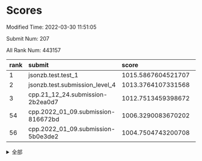 # Scores

Modified Time: 2022-03-30 11:51:05

Submit Num: 207

All Rank Num: 443157

| rank |               submit               |       score        |       sigma        | pk_num |
| :--- | :--------------------------------- | :----------------- | :----------------- | :----- |
| 1    | jsonzb.test.test_1                 | 1015.5867604521707 | 0.8511131586088864 | 8565   |
| 2    | jsonzb.test.submission_level_4     | 1013.3764107331568 | 0.815634374221735  | 8562   |
| 3    | cpp.21_12_24.submission-2b2ea0d7   | 1012.7513459398672 | 0.7947551877548669 | 8565   |
| 54   | cpp.2022_01_09.submission-816672bd | 1006.3290083670202 | 0.7265027351699008 | 8563   |
| 56   | cpp.2022_01_09.submission-5b0e3de2 | 1004.7504743200708 | 0.7118578969762245 | 8568   |


<details>
<summary>全部</summary>

| rank |                 submit                 |       score        |       sigma        | pk_num |
| :--- | :------------------------------------- | :----------------- | :----------------- | :----- |
| 1    | jsonzb.test.test_1                     | 1015.5867604521707 | 0.8511131586088864 | 8565   |
| 2    | jsonzb.test.submission_level_4         | 1013.3764107331568 | 0.815634374221735  | 8562   |
| 3    | cpp.21_12_24.submission-2b2ea0d7       | 1012.7513459398672 | 0.7947551877548669 | 8565   |
| 4    | gobigger.level_3.submission_level_3_5  | 1011.0498144048372 | 0.7703339486428368 | 8562   |
| 5    | gobigger.level_3.submission_level_3_47 | 1011.0435622241719 | 0.7460487944538523 | 8566   |
| 6    | gobigger.level_3.submission_level_3_41 | 1010.9932520612365 | 0.7648537278671551 | 8563   |
| 7    | gobigger.level_3.submission_level_3_26 | 1010.8015119212055 | 0.7608349900594662 | 8567   |
| 8    | gobigger.level_3.submission_level_3_37 | 1010.7604347200102 | 0.7488964745385985 | 8562   |
| 9    | gobigger.level_3.submission_level_3_17 | 1010.7555463132751 | 0.7646919985463906 | 8566   |
| 10   | gobigger.level_3.submission_level_3_32 | 1010.7147919392189 | 0.7559544272509463 | 8571   |
| 11   | gobigger.level_3.submission_level_3_2  | 1010.6898326531511 | 0.7931100084169338 | 8564   |
| 12   | gobigger.level_3.submission_level_3_43 | 1010.6790518866245 | 0.7492304488619327 | 8565   |
| 13   | gobigger.level_3.submission_level_3_22 | 1010.6614421170505 | 0.7619767351708604 | 8562   |
| 14   | gobigger.level_3.submission_level_3_35 | 1010.4018430810642 | 0.7500628830327299 | 8562   |
| 15   | gobigger.level_3.submission_level_3_25 | 1010.3923212136355 | 0.7644059364472502 | 8562   |
| 16   | gobigger.level_3.submission_level_3_13 | 1010.3205431156299 | 0.758687623441873  | 8565   |
| 17   | gobigger.level_3.submission_level_3_33 | 1010.2785158394214 | 0.764381613762274  | 8562   |
| 18   | gobigger.level_3.submission_level_3_39 | 1010.20701331144   | 0.7425045711344426 | 8562   |
| 19   | gobigger.level_3.submission_level_3_15 | 1010.20478082005   | 0.7526118577628936 | 8566   |
| 20   | gobigger.level_3.submission_level_3_0  | 1010.1652027939424 | 0.7866386934827543 | 8561   |
| 21   | gobigger.level_3.submission_level_3_18 | 1010.1542642210139 | 0.7506360248194375 | 8568   |
| 22   | gobigger.level_3.submission_level_3_46 | 1010.0726848659455 | 0.7491770444784249 | 8565   |
| 23   | gobigger.level_3.submission_level_3_38 | 1010.0021302689826 | 0.7604675134940618 | 8565   |
| 24   | gobigger.level_3.submission_level_3_11 | 1009.9456000814661 | 0.7505840461705279 | 8565   |
| 25   | gobigger.level_3.submission_level_3_31 | 1009.9149663831516 | 0.7439488072647832 | 8560   |
| 26   | gobigger.level_3.submission_level_3_28 | 1009.7861899560487 | 0.7618730447615761 | 8561   |
| 27   | gobigger.level_3.submission_level_3_1  | 1009.7251313393599 | 0.7465723518034589 | 8565   |
| 28   | gobigger.level_3.submission_level_3_24 | 1009.6933393039192 | 0.7447098466482046 | 8559   |
| 29   | gobigger.level_3.submission_level_3_4  | 1009.6629515908479 | 0.7806678497171791 | 8566   |
| 30   | gobigger.level_3.submission_level_3_8  | 1009.5611350629521 | 0.756886106227664  | 8558   |
| 31   | gobigger.level_3.submission_level_3_34 | 1009.4855869856841 | 0.7557625095440383 | 8568   |
| 32   | gobigger.level_3.submission_level_3_40 | 1009.4671472965057 | 0.766914920346643  | 8566   |
| 33   | gobigger.level_3.submission_level_3_21 | 1009.4309089555842 | 0.749408103848652  | 8559   |
| 34   | gobigger.level_3.submission_level_3_42 | 1009.4241497592991 | 0.773318594532029  | 8566   |
| 35   | gobigger.level_3.submission_level_3_6  | 1009.3714630843214 | 0.7469961621275952 | 8565   |
| 36   | gobigger.level_3.submission_level_3_45 | 1009.3494030506514 | 0.7687914202855246 | 8566   |
| 37   | gobigger.level_3.submission_level_3_19 | 1009.2428912673917 | 0.7317058225127038 | 8562   |
| 38   | gobigger.level_3.submission_level_3_29 | 1009.224379612917  | 0.743100426589933  | 8562   |
| 39   | gobigger.level_3.submission_level_3_9  | 1009.2024225255786 | 0.7609249855063666 | 8566   |
| 40   | gobigger.level_3.submission_level_3_44 | 1009.089866429189  | 0.7399619773211739 | 8568   |
| 41   | gobigger.level_3.submission_level_3_7  | 1009.0843591054768 | 0.7381133639836219 | 8559   |
| 42   | gobigger.level_3.submission_level_3_12 | 1009.0724715835684 | 0.7402890791328731 | 8565   |
| 43   | gobigger.level_3.submission_level_3_49 | 1009.0425499680764 | 0.7502345003885884 | 8573   |
| 44   | gobigger.level_3.submission_level_3_27 | 1009.0385412835728 | 0.7365978042499262 | 8561   |
| 45   | gobigger.level_3.submission_level_3_30 | 1009.0024456577273 | 0.7271528662962115 | 8563   |
| 46   | gobigger.level_3.submission_level_3_36 | 1008.9335456946959 | 0.7384529045389142 | 8560   |
| 47   | gobigger.level_3.submission_level_3_14 | 1008.9028312891523 | 0.7406567117578994 | 8563   |
| 48   | gobigger.level_3.submission_level_3_16 | 1008.8168875509115 | 0.7557029875068338 | 8567   |
| 49   | gobigger.level_3.submission_level_3_10 | 1008.7937290159881 | 0.7474913400206362 | 8568   |
| 50   | gobigger.level_3.submission_level_3_20 | 1008.7307370943148 | 0.7375350920174015 | 8562   |
| 51   | gobigger.level_3.submission_level_3_48 | 1008.6804543063269 | 0.737511900245531  | 8559   |
| 52   | gobigger.level_3.submission_level_3_23 | 1008.6063211821038 | 0.740509552867256  | 8564   |
| 53   | gobigger.level_3.submission_level_3_3  | 1008.5997827804434 | 0.7697781480716885 | 8565   |
| 54   | cpp.2022_01_09.submission-816672bd     | 1006.3290083670202 | 0.7265027351699008 | 8563   |
| 55   | gobigger.level_1.submission_level_1_20 | 1005.3401589520652 | 0.7257385879213377 | 8563   |
| 56   | cpp.2022_01_09.submission-5b0e3de2     | 1004.7504743200708 | 0.7118578969762245 | 8568   |
| 57   | gobigger.level_1.submission_level_1_37 | 1004.3661664981614 | 0.7190072246279348 | 8572   |
| 58   | gobigger.level_1.submission_level_1_31 | 1004.1554701825229 | 0.7185126807368682 | 8564   |
| 59   | gobigger.level_1.submission_level_1_8  | 1004.145060808749  | 0.7243425464206037 | 8561   |
| 60   | gobigger.level_1.submission_level_1_41 | 1004.121934353843  | 0.7111478725539807 | 8565   |
| 61   | gobigger.level_1.submission_level_1_4  | 1004.0856421554713 | 0.7011452727542462 | 8560   |
| 62   | gobigger.level_1.submission_level_1_15 | 1004.0472468979058 | 0.7103370731306687 | 8561   |
| 63   | gobigger.level_1.submission_level_1_48 | 1003.9744340225094 | 0.7215397955485836 | 8561   |
| 64   | gobigger.level_1.submission_level_1_12 | 1003.9110533478095 | 0.7110025137305372 | 8563   |
| 65   | gobigger.level_1.submission_level_1_1  | 1003.9100957650094 | 0.7282499566389699 | 8566   |
| 66   | gobigger.level_1.submission_level_1_11 | 1003.8683724762493 | 0.7123397307152206 | 8563   |
| 67   | gobigger.level_1.submission_level_1_29 | 1003.8012253701116 | 0.7173095813963601 | 8563   |
| 68   | gobigger.level_1.submission_level_1_27 | 1003.7649470507281 | 0.7238957497994823 | 8562   |
| 69   | gobigger.level_1.submission_level_1_18 | 1003.6975341447928 | 0.7147749033576586 | 8564   |
| 70   | gobigger.level_1.submission_level_1_23 | 1003.6397087532716 | 0.7188167368386664 | 8563   |
| 71   | gobigger.level_1.submission_level_1_39 | 1003.5807348820584 | 0.709386878834027  | 8566   |
| 72   | gobigger.level_1.submission_level_1_9  | 1003.5564414365289 | 0.7153483822507615 | 8566   |
| 73   | gobigger.level_1.submission_level_1_24 | 1003.5234234577927 | 0.7042529946678685 | 8567   |
| 74   | gobigger.level_1.submission_level_1_34 | 1003.4845578335348 | 0.7175666714027507 | 8562   |
| 75   | gobigger.level_1.submission_level_1_14 | 1003.4751063823961 | 0.712454215793629  | 8564   |
| 76   | gobigger.level_1.submission_level_1_26 | 1003.4382684527236 | 0.715168438819624  | 8563   |
| 77   | gobigger.level_1.submission_level_1_10 | 1003.421481576127  | 0.7068167683148101 | 8564   |
| 78   | gobigger.level_1.submission_level_1_17 | 1003.3993741156423 | 0.7048682982910309 | 8562   |
| 79   | gobigger.level_1.submission_level_1_0  | 1003.3280796364488 | 0.7165928966251068 | 8560   |
| 80   | gobigger.level_1.submission_level_1_16 | 1003.3254493626109 | 0.7106365654142527 | 8564   |
| 81   | gobigger.level_1.submission_level_1_2  | 1003.289166658547  | 0.7152600580857243 | 8565   |
| 82   | gobigger.level_1.submission_level_1_43 | 1003.2843446219407 | 0.7247647736515326 | 8563   |
| 83   | gobigger.level_1.submission_level_1_7  | 1003.2572556876157 | 0.7169581719957387 | 8558   |
| 84   | gobigger.level_1.submission_level_1_46 | 1003.2572206411027 | 0.7164431956454547 | 8563   |
| 85   | gobigger.level_1.submission_level_1_5  | 1003.1995667333098 | 0.7234713777979085 | 8564   |
| 86   | gobigger.level_1.submission_level_1_33 | 1003.1313852493138 | 0.7037377856524183 | 8562   |
| 87   | gobigger.level_1.submission_level_1_21 | 1003.120051558784  | 0.719764622594062  | 8562   |
| 88   | gobigger.level_1.submission_level_1_42 | 1003.1175304852723 | 0.7100259838560384 | 8562   |
| 89   | gobigger.level_1.submission_level_1_22 | 1003.0152584002309 | 0.7148818090359893 | 8561   |
| 90   | gobigger.level_1.submission_level_1_49 | 1002.9994988499068 | 0.7122114699869483 | 8567   |
| 91   | gobigger.level_1.submission_level_1_38 | 1002.9901540483112 | 0.7133057496842262 | 8564   |
| 92   | gobigger.level_1.submission_level_1_30 | 1002.7657329922748 | 0.7167135555532433 | 8562   |
| 93   | gobigger.level_1.submission_level_1_13 | 1002.7601204838486 | 0.7175601385379403 | 8564   |
| 94   | gobigger.level_1.submission_level_1_19 | 1002.7531500542055 | 0.7068276110197266 | 8562   |
| 95   | gobigger.level_1.submission_level_1_40 | 1002.7019745707482 | 0.7218462411466786 | 8566   |
| 96   | gobigger.level_1.submission_level_1_28 | 1002.6844749675228 | 0.703421852152078  | 8562   |
| 97   | gobigger.level_1.submission_level_1_44 | 1002.5418989857164 | 0.7067506177598243 | 8560   |
| 98   | gobigger.level_1.submission_level_1_6  | 1002.5354481034684 | 0.7124516746620534 | 8564   |
| 99   | gobigger.level_1.submission_level_1_32 | 1002.4113862262518 | 0.7056569034336925 | 8559   |
| 100  | gobigger.level_1.submission_level_1_3  | 1002.3592397957459 | 0.7060434655612298 | 8562   |
| 101  | gobigger.level_1.submission_level_1_45 | 1002.2702560365324 | 0.7169131493762106 | 8564   |
| 102  | gobigger.level_1.submission_level_1_47 | 1002.259239501064  | 0.7054022923949136 | 8561   |
| 103  | gobigger.level_1.submission_level_1_35 | 1002.1396812395044 | 0.711129870095889  | 8562   |
| 104  | gobigger.level_1.submission_level_1_36 | 1002.1096964822729 | 0.7191102780507005 | 8561   |
| 105  | gobigger.level_1.submission_level_1_25 | 1001.9665089847093 | 0.7193459296410457 | 8564   |
| 106  | gobigger.random.submission_random_12   | 997.4647402873807  | 0.7037492847968964 | 8564   |
| 107  | gobigger.random.submission_random_39   | 997.0747202469272  | 0.7164062850390368 | 8562   |
| 108  | gobigger.random.submission_random_18   | 997.0094185837435  | 0.7048174388447863 | 8558   |
| 109  | gobigger.random.submission_random_44   | 996.945749107165   | 0.712638316669132  | 8567   |
| 110  | gobigger.random.submission_random_21   | 996.8836192246017  | 0.7203458828856474 | 8564   |
| 111  | gobigger.random.submission_random_17   | 996.8371923625251  | 0.7098794621134468 | 8564   |
| 112  | gobigger.random.submission_random_15   | 996.8035426037045  | 0.7089185255457391 | 8570   |
| 113  | gobigger.random.submission_random_29   | 996.5852205142586  | 0.6909277400184457 | 8561   |
| 114  | gobigger.random.submission_random_7    | 996.5579905829252  | 0.7143138231149985 | 8563   |
| 115  | gobigger.random.submission_random_30   | 996.4266877493412  | 0.7170172030435131 | 8562   |
| 116  | gobigger.random.submission_random_14   | 996.4007737362847  | 0.7092653349021563 | 8562   |
| 117  | gobigger.random.submission_random_26   | 996.293985645187   | 0.7159220614415729 | 8556   |
| 118  | gobigger.random.submission_random_36   | 996.2058910968856  | 0.7147855947318599 | 8565   |
| 119  | gobigger.random.submission_random_27   | 996.1249842329804  | 0.7158002870305117 | 8560   |
| 120  | gobigger.random.submission_random_47   | 996.1166733609837  | 0.7082433959931725 | 8569   |
| 121  | gobigger.random.submission_random_1    | 996.1064974482654  | 0.71402308322237   | 8563   |
| 122  | gobigger.random.submission_random_23   | 996.085082624442   | 0.7192956147482905 | 8558   |
| 123  | gobigger.random.submission_random_8    | 996.0335507820779  | 0.7168783264678487 | 8561   |
| 124  | gobigger.random.submission_random_31   | 995.992796620687   | 0.7077516042040749 | 8565   |
| 125  | gobigger.random.submission_random_49   | 995.9357675496399  | 0.7079000602011678 | 8562   |
| 126  | gobigger.random.submission_random_6    | 995.9298161297498  | 0.7166723619557231 | 8566   |
| 127  | gobigger.random.submission_random_16   | 995.9097680879107  | 0.698633252536767  | 8561   |
| 128  | gobigger.random.submission_random_22   | 995.9049576771027  | 0.7164520618415205 | 8562   |
| 129  | gobigger.random.submission_random_32   | 995.8903434197433  | 0.7092145693323396 | 8560   |
| 130  | gobigger.random.submission_random_25   | 995.8696565620093  | 0.7147551157154531 | 8566   |
| 131  | gobigger.random.submission_random_4    | 995.8519172403338  | 0.7297612932569406 | 8563   |
| 132  | gobigger.random.submission_random_41   | 995.8476355497256  | 0.7074333561607126 | 8565   |
| 133  | gobigger.random.submission_random_0    | 995.7712652514363  | 0.7014120685353176 | 8564   |
| 134  | gobigger.random.submission_random_43   | 995.7279832955523  | 0.7111665480884557 | 8559   |
| 135  | gobigger.random.submission_random_5    | 995.7240749509818  | 0.7111528691155331 | 8563   |
| 136  | gobigger.random.submission_random_40   | 995.7189375964767  | 0.7102479180202763 | 8562   |
| 137  | gobigger.random.submission_random_37   | 995.7056423454546  | 0.6973253355551585 | 8559   |
| 138  | gobigger.random.submission_random_10   | 995.6935287290538  | 0.7100750071754598 | 8564   |
| 139  | gobigger.random.submission_random_38   | 995.6204238865649  | 0.7291552572221657 | 8562   |
| 140  | gobigger.random.submission_random_35   | 995.61922919486    | 0.7281744292087826 | 8559   |
| 141  | gobigger.random.submission_random_20   | 995.6106227831989  | 0.7115430961336404 | 8564   |
| 142  | gobigger.random.submission_random_2    | 995.580698603782   | 0.721120884407503  | 8565   |
| 143  | gobigger.random.submission_random_46   | 995.5127060784823  | 0.7129854677887201 | 8565   |
| 144  | gobigger.random.submission_random_9    | 995.4949247560932  | 0.7117994866775526 | 8568   |
| 145  | gobigger.random.submission_random_34   | 995.4801991184922  | 0.725259747649592  | 8564   |
| 146  | gobigger.random.submission_random_33   | 995.4741627104556  | 0.7136071690120029 | 8566   |
| 147  | gobigger.random.submission_random_45   | 995.4369540524146  | 0.7051968142753667 | 8564   |
| 148  | gobigger.random.submission_random_19   | 995.4276227723001  | 0.7049863103133527 | 8570   |
| 149  | gobigger.random.submission_random_42   | 995.3998191609619  | 0.7217011061901911 | 8565   |
| 150  | gobigger.random.submission_random_24   | 995.3130182453195  | 0.7151698001801976 | 8564   |
| 151  | gobigger.random.submission_random_13   | 995.1156385415392  | 0.7112357466663797 | 8560   |
| 152  | gobigger.random.submission_random_11   | 995.111315541509   | 0.7117560875819929 | 8562   |
| 153  | gobigger.random.submission_random_3    | 995.0865462098128  | 0.7127853220124508 | 8567   |
| 154  | gobigger.random.submission_random_48   | 994.8562611381047  | 0.7292476592432041 | 8565   |
| 155  | gobigger.level_2.submission_level_2_1  | 994.2006320282958  | 0.7387640240427064 | 8567   |
| 156  | gobigger.level_2.submission_level_2_42 | 994.1494730997634  | 0.7274268896203312 | 8563   |
| 157  | gobigger.random.submission_random_28   | 993.9156467957157  | 0.6986560381885912 | 8561   |
| 158  | gobigger.level_2.submission_level_2_47 | 993.8837559415294  | 0.7377034670449065 | 8564   |
| 159  | gobigger.level_2.submission_level_2_41 | 993.6255526183724  | 0.7399471492713092 | 8568   |
| 160  | gobigger.level_2.submission_level_2_8  | 993.4980659171667  | 0.731615805531574  | 8565   |
| 161  | gobigger.level_2.submission_level_2_13 | 993.4236553409667  | 0.7517790928258872 | 8564   |
| 162  | gobigger.level_2.submission_level_2_46 | 993.355137418937   | 0.718233515653453  | 8566   |
| 163  | gobigger.level_2.submission_level_2_48 | 993.1903579307336  | 0.7277300416412551 | 8563   |
| 164  | gobigger.level_2.submission_level_2_6  | 993.0204201924607  | 0.7392790428915775 | 8565   |
| 165  | gobigger.level_2.submission_level_2_39 | 992.8894046353877  | 0.7268715192762093 | 8562   |
| 166  | gobigger.level_2.submission_level_2_9  | 992.8485048751902  | 0.7405137763734191 | 8558   |
| 167  | gobigger.level_2.submission_level_2_32 | 992.7739034493784  | 0.7302264048898427 | 8563   |
| 168  | gobigger.level_2.submission_level_2_23 | 992.7567446495424  | 0.7401980586953631 | 8567   |
| 169  | gobigger.level_2.submission_level_2_12 | 992.7519664589157  | 0.7211432450633466 | 8564   |
| 170  | gobigger.level_2.submission_level_2_45 | 992.7276216237653  | 0.7507295685092688 | 8560   |
| 171  | gobigger.level_2.submission_level_2_28 | 992.7182067512354  | 0.7384825888816066 | 8567   |
| 172  | gobigger.level_2.submission_level_2_30 | 992.7164956055664  | 0.7535568384094119 | 8567   |
| 173  | gobigger.level_2.submission_level_2_26 | 992.6804479042698  | 0.7441895067984966 | 8561   |
| 174  | gobigger.level_2.submission_level_2_49 | 992.6736834796707  | 0.737759942018727  | 8566   |
| 175  | gobigger.level_2.submission_level_2_17 | 992.6252980723174  | 0.7360050946764034 | 8565   |
| 176  | gobigger.level_2.submission_level_2_36 | 992.567833174983   | 0.7450877192857631 | 8562   |
| 177  | gobigger.level_2.submission_level_2_33 | 992.5532329085004  | 0.7291252070031037 | 8565   |
| 178  | gobigger.level_2.submission_level_2_44 | 992.4902351317977  | 0.7329271085572302 | 8563   |
| 179  | gobigger.level_2.submission_level_2_10 | 992.483304286522   | 0.7293612114579859 | 8559   |
| 180  | gobigger.level_2.submission_level_2_19 | 992.2989777742514  | 0.7424895277601445 | 8558   |
| 181  | gobigger.level_2.submission_level_2_22 | 992.2877096409585  | 0.7414875796304056 | 8560   |
| 182  | gobigger.level_2.submission_level_2_27 | 992.2755068975597  | 0.7591955307756811 | 8564   |
| 183  | gobigger.level_2.submission_level_2_2  | 992.225417582528   | 0.7347821214755641 | 8562   |
| 184  | gobigger.level_2.submission_level_2_38 | 992.1659302785133  | 0.7626725401714625 | 8563   |
| 185  | gobigger.level_2.submission_level_2_34 | 992.1469587177043  | 0.7466470129228467 | 8561   |
| 186  | gobigger.level_2.submission_level_2_24 | 992.0674279602902  | 0.7492155410656589 | 8565   |
| 187  | gobigger.level_2.submission_level_2_43 | 992.0195844243177  | 0.7282282197091571 | 8566   |
| 188  | gobigger.level_2.submission_level_2_4  | 992.0173866396354  | 0.7482559613177974 | 8560   |
| 189  | gobigger.level_2.submission_level_2_7  | 991.9807857433664  | 0.7343627427737566 | 8561   |
| 190  | gobigger.level_2.submission_level_2_3  | 991.9633451443715  | 0.7492135984404003 | 8564   |
| 191  | gobigger.level_2.submission_level_2_15 | 991.9475715941933  | 0.7449743871907584 | 8564   |
| 192  | gobigger.level_2.submission_level_2_20 | 991.9229035433539  | 0.7576032382682011 | 8568   |
| 193  | gobigger.level_2.submission_level_2_5  | 991.920645922237   | 0.7263366882697174 | 8562   |
| 194  | gobigger.level_2.submission_level_2_11 | 991.8790057511752  | 0.7445108985589065 | 8558   |
| 195  | gobigger.level_2.submission_level_2_21 | 991.8140613178866  | 0.7315631037892836 | 8559   |
| 196  | gobigger.level_2.submission_level_2_18 | 991.8120897202492  | 0.74441201765696   | 8563   |
| 197  | gobigger.level_2.submission_level_2_29 | 991.7774253265115  | 0.7583880894183176 | 8563   |
| 198  | gobigger.level_2.submission_level_2_35 | 991.7393338944086  | 0.7318605914898034 | 8562   |
| 199  | gobigger.level_2.submission_level_2_25 | 991.7375256348239  | 0.7412280966109311 | 8567   |
| 200  | gobigger.level_2.submission_level_2_40 | 991.7211353157587  | 0.7617349036306263 | 8564   |
| 201  | gobigger.level_2.submission_level_2_31 | 991.7160880519818  | 0.7557372544958865 | 8561   |
| 202  | gobigger.level_2.submission_level_2_0  | 991.6141357319638  | 0.7553948886530378 | 8561   |
| 203  | gobigger.level_2.submission_level_2_37 | 991.2911801869302  | 0.7703797758316263 | 8566   |
| 204  | gobigger.level_2.submission_level_2_16 | 991.2488923964594  | 0.7567439379110305 | 8568   |
| 205  | gobigger.level_2.submission_level_2_14 | 990.3358369640667  | 0.7614129735749592 | 8566   |
| 206  | gobigger.none.submission_none_0        | 976.8782414582665  | 1.3512417041723108 | 8563   |
| 207  | gobigger.none.submission_none_1        | 975.3345222215515  | 1.53537201791031   | 8564   |

</details>
